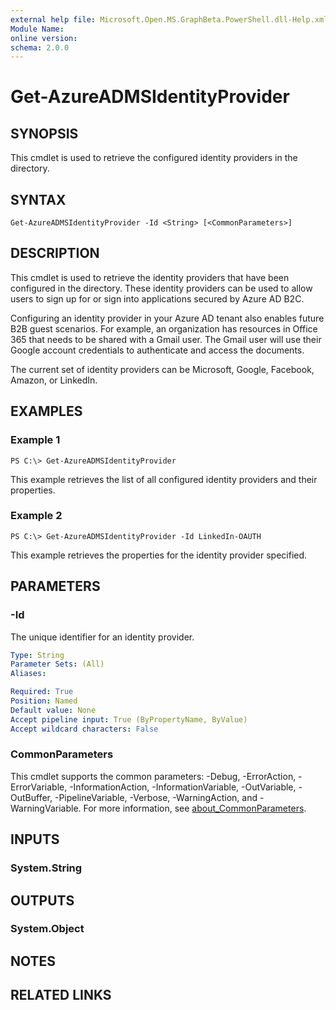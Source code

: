 ```yaml
---
external help file: Microsoft.Open.MS.GraphBeta.PowerShell.dll-Help.xml
Module Name:
online version:
schema: 2.0.0
---
```


# Get-AzureADMSIdentityProvider

## SYNOPSIS
This cmdlet is used to retrieve the configured identity providers in the directory.

## SYNTAX

```
Get-AzureADMSIdentityProvider -Id <String> [<CommonParameters>]
```

## DESCRIPTION
This cmdlet is used to retrieve the identity providers that have been configured in the directory.
These identity providers can be used to allow users to sign up for or sign into applications secured by Azure AD B2C.

Configuring an identity provider in your Azure AD tenant also enables future B2B guest scenarios.
For example, an organization has resources in Office 365 that needs to be shared with a Gmail user.
The Gmail user will use their Google account credentials to authenticate and access the documents.

The current set of identity providers can be Microsoft, Google, Facebook, Amazon, or LinkedIn.

## EXAMPLES

### Example 1
```
PS C:\> Get-AzureADMSIdentityProvider
```

This example retrieves the list of all configured identity providers and their properties.

### Example 2
```
PS C:\> Get-AzureADMSIdentityProvider -Id LinkedIn-OAUTH
```

This example retrieves the properties for the identity provider specified.

## PARAMETERS

### -Id
The unique identifier for an identity provider.

```yaml
Type: String
Parameter Sets: (All)
Aliases:

Required: True
Position: Named
Default value: None
Accept pipeline input: True (ByPropertyName, ByValue)
Accept wildcard characters: False
```

### CommonParameters
This cmdlet supports the common parameters: -Debug, -ErrorAction, -ErrorVariable, -InformationAction, -InformationVariable, -OutVariable, -OutBuffer, -PipelineVariable, -Verbose, -WarningAction, and -WarningVariable. For more information, see [about_CommonParameters](http://go.microsoft.com/fwlink/?LinkID=113216).

## INPUTS

### System.String
## OUTPUTS

### System.Object
## NOTES

## RELATED LINKS
